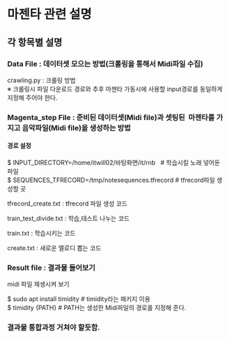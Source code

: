# 마젠타 관련 설명

## 각 항목별 설명
### Data File : 데이터셋 모으는 방법(크롤링을 통해서 Midi파일 수집)

crawling.py : 크롤링 방법 \
  ※ 크롤링시 파일 다운로드 경로와 추후 마젠타 가동시에 사용할 input경로를 동일하게 지정해 주어야 한다.

### Magenta_step File : 준비된 데이터셋(Midi file)과 셋팅된  마젠타를 가지고 음악파일(Midi file)을 생성하는 방법
#### 경로 설정 

$ INPUT_DIRECTORY=/home/itwill02/바탕화면/it/rnb       # 학습시킬 노래 넣어둔 파일 \
$ SEQUENCES_TFRECORD=/tmp/notesequences.tfrecord    # tfrecord파일 생성할 곳 

tfrecord_create.txt : tfrecord 파일 생성 코드

train_test_divide.txt : 학습,테스트 나누는 코드

train.txt : 학습시키는 코드

create.txt : 새로운 멜로디 뽑는 코드

### Result file : 결과물 들어보기
midi 파일 재생시켜 보기 

$ sudo apt install timidity # timidity라는 패키지 이용 \
$ timidity {PATH} # PATH는 생성한 Midi파일의 경로를 지정해 준다.




### 결과물 통합과정 거쳐야 할듯함.

